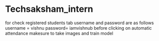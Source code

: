 # Techsaksham_intern
for check registered students tab username and password are as follows
username = vishnu
password= iamvishnub
before clicking on automatic attendance makesure to take images and train model 
